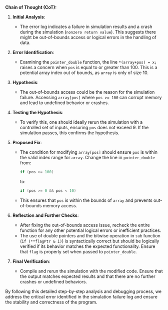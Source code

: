 **Chain of Thought (CoT):**

1. **Initial Analysis**:
   - The error log indicates a failure in simulation results and a crash during the simulation (`nonzero return value`). This suggests there might be out-of-bounds access or logical errors in the handling of data.

2. **Error Identification**:
   - Examining the `pointer_double` function, the line `*(array+pos) = x;` raises a concern when `pos` is equal to or greater than 100. This is a potential array index out of bounds, as `array` is only of size 10.

3. **Hypothesis**:
   - The out-of-bounds access could be the reason for the simulation failure. Accessing `array[pos]` where `pos >= 100` can corrupt memory and lead to undefined behavior or crashes.

4. **Testing the Hypothesis**:
   - To verify this, one should ideally rerun the simulation with a controlled set of inputs, ensuring `pos` does not exceed 9. If the simulation passes, this confirms the hypothesis.

5. **Proposed Fix**:
   - The condition for modifying `array[pos]` should ensure `pos` is within the valid index range for `array`. Change the line in `pointer_double` from:
     ```cpp
     if (pos >= 100)
     ```
     to:
     ```cpp
     if (pos >= 0 && pos < 10)
     ```
   - This ensures that `pos` is within the bounds of `array` and prevents out-of-bounds memory access.

6. **Reflection and Further Checks**:
   - After fixing the out-of-bounds access issue, recheck the entire function for any other potential logical errors or inefficient practices.
   - The use of double pointers and the bitwise operation in `sub` function (`if (**flagPtr & i)`) is syntactically correct but should be logically verified if its behavior matches the expected functionality. Ensure that `flag` is properly set when passed to `pointer_double`.

7. **Final Verification**:
   - Compile and rerun the simulation with the modified code. Ensure that the output matches expected results and that there are no further crashes or undefined behaviors.

By following this detailed step-by-step analysis and debugging process, we address the critical error identified in the simulation failure log and ensure the stability and correctness of the program.